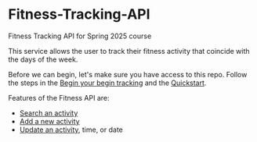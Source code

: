 # Fitness-Tracking-API

Fitness Tracking API for Spring 2025 course

This service allows the user to track their fitness activity that coincide with the days of the week.

Before we can begin, let's make sure you have access to this repo. Follow the steps in the [Begin your begin tracking](docs/tutorials/before-you-begin-tracking.md) and the [Quickstart](docs/tutorials/quickstart.md).

Features of the Fitness API are:

- [Search an activity](api/get-activites.md)
- [Add a new activity](api/add-a-new-activity.md)
- [Update an activity](api/add-a-new-activity.md), time, or date
